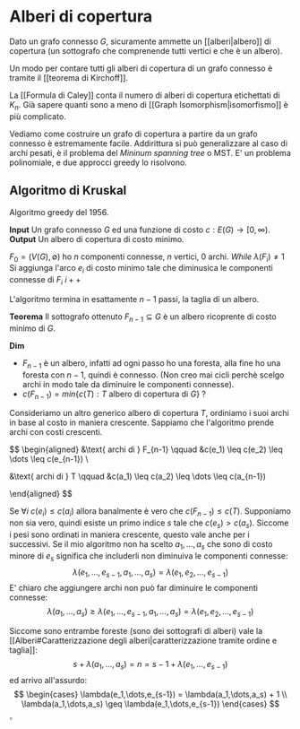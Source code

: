 # Alberi di copertura

Dato un grafo connesso $G$, sicuramente ammette un [[alberi|albero]] di copertura (un sottografo che comprenende tutti vertici e che è un albero).

Un modo per contare tutti gli alberi di copertura di un grafo connesso è tramite il [[teorema di Kirchoff]]. 

La [[Formula di Caley]] conta il numero di alberi di copertura etichettati di $K_n$. Già sapere quanti sono a meno di [[Graph Isomorphism|isomorfismo]] è più complicato.  

Vediamo come costruire un grafo di copertura a partire da un grafo connesso è estremamente facile. Addirittura si può generalizzare al caso di archi pesati, è il problema del  _Mininum spanning tree_ o MST. E' un problema polinomiale, e due approcci greedy lo risolvono.

## Algoritmo di Kruskal 
Algoritmo greedy del 1956.

**Input** Un grafo connesso $G$ ed una funzione di costo $c : E(G) \to [0,\infty)$.
**Output** Un albero di copertura di costo minimo.

$F_0 = (V(G), \emptyset)$ ho $n$ componenti connesse, $n$ vertici, $0$ archi.
_While_ $\lambda(F_i) \neq 1$ 
	Si aggiunga l'arco $e_i$ di costo minimo tale che diminusica le componenti connesse di $F_i$
	$i++$

L'algoritmo termina in esattamente $n-1$ passi, la taglia di un albero.

**Teorema** Il sottografo ottenuto $F_{n-1}\subseteq G$ è un albero ricoprente di costo minimo di $G$.

**Dim** 
- $F_{n-1}$ è un albero, infatti ad ogni passo ho una foresta, alla fine ho una foresta con $n-1$, quindi è connesso. (Non creo mai cicli perchè scelgo archi in modo tale da diminuire le componenti connesse).
-  $c(F_{n-1}) = min \{ c(T) : T \text{ albero di copertura di } G\}$ ?   

Consideriamo un altro generico albero di copertura $T$, ordiniamo i suoi archi in base al costo in maniera crescente. Sappiamo che l'algoritmo prende archi con costi crescenti.

$$
\begin{aligned}
&\text{ archi di } F_{n-1} \qquad &c(e_1) \leq c(e_2) \leq \dots \leq c(e_{n-1}) \\

&\text{ archi di } T \qquad &c(a_1) \leq c(a_2) \leq \dots \leq c(a_{n-1})

\end{aligned}
$$

Se $\forall i$ $c(e_i) \leq c(a_i)$ allora banalmente è vero che $c(F_{n-1}) \leq c(T)$. Supponiamo non sia vero, quindi esiste un primo indice $s$ tale che $c(e_s) > c(a_s)$. Siccome i pesi sono ordinati in maniera crescente, questo vale anche per i successivi. Se il mio algoritmo non ha scelto $a_1,\dots,a_s$ che sono di costo minore di $e_s$ significa che includerli non diminuiva le componenti connesse:
$$
\lambda(e_1,\dots, e_{s-1}, a_1,\dots,a_s) = \lambda(e_1,e_2,\dots,e_{s-1})
$$
E' chiaro che aggiungere archi non può far diminuire le componenti connesse:
$$
\lambda(a_1,\dots,a_s) \geq \lambda(e_1,\dots, e_{s-1}, a_1,\dots,a_s) = \lambda(e_1,e_2,\dots,e_{s-1})
$$

Siccome sono entrambe foreste (sono dei sottografi di alberi) vale la [[Alberi#Caratterizzazione degli alberi|caratterizzazione tramite ordine e taglia]]:
$$
s+\lambda(a_1,\dots,a_s) = n = s-1 +\lambda(e_1,\dots, e_{s-1})
$$
ed arrivo all'assurdo:
$$
\begin{cases}
\lambda(e_1,\dots,e_{s-1}) = \lambda(a_1,\dots,a_s) + 1 \\
\lambda(a_1,\dots,a_s) \geq \lambda(e_1,\dots,e_{s-1})
\end{cases}
$$
$\square$ 


